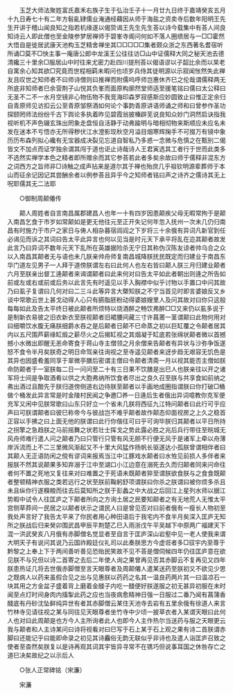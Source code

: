 <!-- { "loadSidebar": true } -->
　　玉芝大师法聚姓富氏嘉禾右族子生于弘治壬子十一月廿九日终于嘉靖癸亥五月十九日寿七十有二年方髫齓肄儒业淹通经藉因从师于海盐之资卖寺后数年阳明王先生开讲于稽山闻良知之指若机缘遂以偈贽谒王先生先生荅以诗今载集中有荅人间良知诗云人即此僧也至金陵参梦居禅师于碧峯寺阁问何如不落人圈缋居与一□□霍然大悟自是徙居武康天池构玉芝精舍禅坐其□□□□□集者颇众浙之东西著名耆宿听所诵□莫不□快主事一庵唐公郎中龙溪王公往往访□山中证儒释大同之秘天池去德清纔三十里余□服居山中时往来尤密力赴四川提刑荅以偈语谬以子韶比余而以杲老自寓余心知其欲□究竟而世程相羁未暇问也顷岁兵侍其徒明源以示寂闻怅然失此禅友且叹世之知师者不曰师诗僧则曰推禅而附儒呜呼师岂惠休齐巳之伦哉谓儒释两无所底非知师者巳余营荆子山悦其负峯而面原构廓然堂师适至援笔铭曰儒曰太公释曰无圣不二不一水月空镜非心物伍物不我竞海印森罗寂感斯应妙圆致止曰惟正定余归自青原师见访扣云公至青原邹祭酒如何论个事韵青原讲语师诵之师和曰曾参作圣功探颐罔师法纷纷千古下舆论多执着昨见碧霞翁披榛辟芜说良知众妙门洞然启诀指我视听机不声色辍玄珠出罔象走盘恒自活静于动弗踰明与暗相彻物来斯顺应未应名未发在迷本不亏悟亦无所得秽伏江水澄影现秋空月溢目烟寒辉掬手不可掇万有镜中象历历布森列拟心纔有无宝器成决裂见忘道自智私乃多惑一念微与危慎之在甄别二偈皆文不加点而证学独余谓其闯于道也讵止诗哉诗人王君寅选其工者行于世而此类多不选然实禅学本色之精者即所赠余而其它参荅若此者多矣余故曰师于儒释非混东方之词西方之旨师非□诗触之成声拈来是道尔其于禅也殆庶几乎祖钦明源辈葬师于本山而征余记因记其尝酬余者以例参荅且异乎今之知师者铭曰声之诗齐之儒诗其无上呪耶儒其无二法耶 

　　○御制周颠僊传 

　　颠人周姓者自言南昌属郡建昌人也年一十有四岁因患颠疾父母无暇常拘于是颠入南昌乞食于市岁如常颠如是更无他往元至正开失记何年忽入抚州一次未几仍归南昌有时施力于市户之家日与俦人相杂暮宿闾阎之下岁将三十余俄有异词凡新官到任必谒见而诉之其词曰告太平此异言也何以见当是时元天下承平将乱在迩其颠者故发此言乃曰异词不数年元天下乱所在英雄据险杀无宁日其称伪汉陈友谅者帅乌合之众以入南昌其颠者无与语也未几朕亲帅舟师复南昌城降朕抚民既定而归建业于南昌东华门道左见男子一人拜于道傍朕谓左右曰此何人也左右皆曰颠人朕三月归建业颠者六月至朕亲出督工逄颠者来谒谓颠者曰此来何对曰告太平如此者朝出则逄之所告如前或左或右或前或后务以此言先有时遥见以手入胸襟中似乎讨物以手置口中问其故乃曰虱子复谓曰几何对曰二三斗此等异言大槩知朕之不宁当首见时即言婆娘反又乡谈中常歌云世上甚戈动得人心只有臙脂胚粉动得婆娘嫂里人及问其故对曰你只这般每每如此及告太平终日被此颠者所烦特以烧酒醉之畅饮弗醉□□又来仍以虱多说于是制新衣易彼之旧衣新衣至朕视颠者旧裙腰间藏三寸许菖莆一茎谓颠曰此物何用对曰细嚼饮水腹无痛朕细爵水吞之是后颠者日颠不巳命蒸之初以巨缸覆之令颠者居其内以五尺围芦薪缘缸煅之薪尽火之后揭缸视之其烟凝于缸底若张绵状颠者微以首撼撼小水微出即醒无恙命寄食于蒋山寺主僧领之月余僧来告颠者有异状与沙弥争饭遂怒不食令半月矣朕奇之明日命驾亲往询视之至寺遥见颠者来迓步趋无艰容无饥色是其异也因盛肴羞同享于翠微亭膳后密谓主僧曰令颠者清斋一月以视其能否主僧如朕命防颠者于一室朕每二日一问问至二十有三日果不饮膳是出巳人也朕亲往以开之诸军将士间是争取酒肴以供之大胞弗纳所饮食者尽出之良久召至朕与共享食如前纳之弗出酒过且酣先于朕归道傍侧道右边待朕至颠者以手画地成圈指谓朕曰你打破□桶做个桶发此异言常是时金陵村民闻之争邀□养一日逄后生者俄出异词噫教你克军便充军又闲中见朕常歌曰山东只好立一个省未几朕将西征九江特问颠者曰此行可乎应声曰可朕谓颠者曰彼巳称帝今与彼战岂不难乎颠者故作颠态仰面视房之上久之稳首正容以手拂之曰上面无他的朕谓曰此行你偕往可曰乎可询毕朕归其颠者以平日所持之拐擎之急趋朕之马前摇舞之状若壮士挥戈之势此露必胜之兆后兵行带往至皖城无风舟师难行遣人问之颠者乃曰只管行只管有风无胆不行便无风于是诸军上牵以舟薄岸泝流而上不二三里微风渐起又不十里大风猛作扬帆长驱遂达小孤朕曾谓相伴者曰其颠人无正语防闲之傥有谬词来报焉当江中江豚戏水颠者曰水恠见前损人多伴者来报朕不然其说颠果多知弃溺于江中至湖口小江边意在溺死去久而归颠者同来问命往者何不置之死地又复往来对曰难置之于死语未既颠者猝至谓朕欲食朕与之食食既颠者整顿精神衣服之类若远行之状至朕前鞠躬舒项谓朕曰你杀之朕谓曰被你烦多杀且未且纵你行遂糗粮而往去后莫知所之朕于彭蠡之中大战之后回江上星列水师以据江势暇中试令人往匡庐之下颠者所向之方询土居之民要知颠者之有无地荒人无惟太平宫侧草莽间一民居之以颠者状示之谓民人曰是曾见否对曰前者俄有一瘦长人物初至我处声言好了我告太平来了你民者用心种田语后于我宅内不食半月矣深入匡庐无知所之朕战后归来癸卯围武昌甲辰平荆楚乙巳入雨浙戊午平吴越下中原两广福建天下混一洪武癸亥八月俄有赤脚僧名觉显者至自言于匡庐深山岩壑中见一老人使我来谓　大明天子有说问其说乃云国祚殿廷仪礼司以此奏朕思方今虚诳者多□驭宇内至尊于黔黎之上奉上下于两间善听善见恐贻民笑故不见不荅是僧伺候四年仍往匡庐意在欲见朕不与兄但以诗二首寄之去后二年使人询之果曾再见否其赤脚云不复再见又四年朕患热证几将去世俄赤脚僧至言天眼尊者及周颠僊人遣某送药至朕初又不欲见少思之既病人以药来虽假合见之出与见惠朕以药药之名其一温良药两片其一曰温凉石一块其用之方金盆子盛着背上磨着金醆子内吃一醆便好朕遂服之初无甚异初服在未时闻至点灯时间身肉内搐掣此药之应也当夜病愈精神日强一日服过二番乃闻有菖蒲香醆底有丹砂沈坠鲜纯异世有者其赤脚僧云某住天池寺去岩有五里余俄有徐道人来言竹林寺见请往视之某与同往见天眼尊者坐竹寺中少顷一披草衣者入某谓天眼曰此何人也对曰此周颠是也方今人主所询者此人也即今人主作热尔当送药与服之天眼更云我与颠者和人主诗某问曰诗将视看对曰巳写于石上某于石上观之果有诗二首朕谓赤脚曰还能记乎曰能即命录之初见其诗麤俗无韵无联似乎非诗也及遣人诣匡庐召致之使者至杳然矣朕复以是诗再观其词其宇皆异寻常不在镌巧但说事耳国之休咎存亡之道巳决矣故纪之以示后人 

　　○张人正常碑铭（宋濂） 

　　宋濂 
